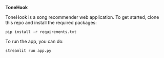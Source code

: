 **ToneHook**

ToneHook is a song recommender web application. To get started, clone this repo and install the required packages:

```pip install -r requirements.txt```

To run the app, you can do:

```
streamlit run app.py
```
